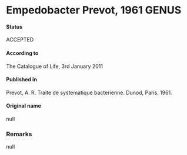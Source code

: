 # Empedobacter Prevot, 1961 GENUS

#### Status
ACCEPTED

#### According to
The Catalogue of Life, 3rd January 2011

#### Published in
Prevot, A. R. Traite de systematique bacterienne. Dunod, Paris. 1961.

#### Original name
null

### Remarks
null
